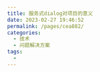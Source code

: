 ```yaml
---
title: 服务式dialog对项目的意义
date: 2023-02-27 19:46:52
permalink: /pages/cea882/
categories:
  - 技术
  - 问题解决方案
tags:
  - 
---
```

